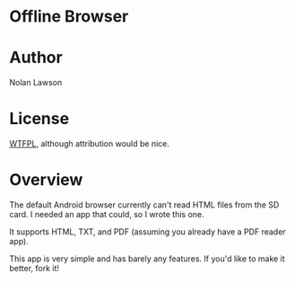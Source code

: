 Offline Browser
=========

Author
======
Nolan Lawson

License
=======
[WTFPL][1], although attribution would be nice.

Overview
========
The default Android browser currently can't read HTML files from the SD card.  I needed an app that could, so I wrote this one.

It supports HTML, TXT, and PDF (assuming you already have a PDF reader app).

This app is very simple and has barely any features.  If you'd like to make it better, fork it!

[1]: http://sam.zoy.org/wtfpl/

